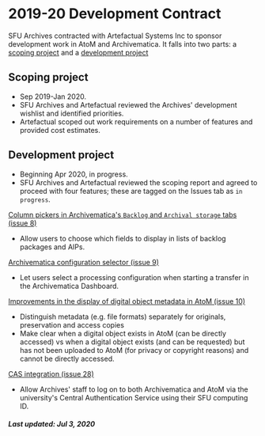 # 2019-20 Development Contract

SFU Archives contracted with Artefactual Systems Inc to sponsor development work in AtoM and Archivematica. It falls into two parts: a [scoping project](#scoping-project) and a [development project](#development-project)

## Scoping project
* Sep 2019-Jan 2020.
* SFU Archives and Artefactual reviewed the Archives' development wishlist and identified priorities.
* Artefactual scoped out work requirements on a number of features and provided cost estimates.

## Development project
* Beginning Apr 2020, in progress.
* SFU Archives and Artefactual reviewed the scoping report and agreed to proceed with four features; these are tagged on the Issues tab as `in progress`.

[Column pickers in Archivematica's `Backlog` and `Archival storage` tabs (issue 8)](https://github.com/SFU-Archives/software-development-priorities/issues/8)
* Allow users to choose which fields to display in lists of backlog packages and AIPs.

[Archivematica configuration selector (issue 9)](https://github.com/SFU-Archives/software-development-priorities/issues/9)
* Let users select a processing configuration when starting a transfer in the Archivematica Dashboard.

[Improvements in the display of digital object metadata in AtoM (issue 10)](https://github.com/SFU-Archives/software-development-priorities/issues/10)
* Distinguish metadata (e.g. file formats) separately for originals, preservation and access copies
* Make clear when a digital object exists in AtoM (can be directly accessed) vs when a digital object exists (and can be requested) but has not been uploaded to AtoM (for privacy or copyright reasons) and cannot be directly accessed.

[CAS integration (issue 28)](https://github.com/SFU-Archives/software-development-priorities/issues/28)
* Allow Archives' staff to log on to both Archivematica and AtoM via the university's Central Authentication Service using their SFU computing ID.

##### Last updated: Jul 3, 2020
